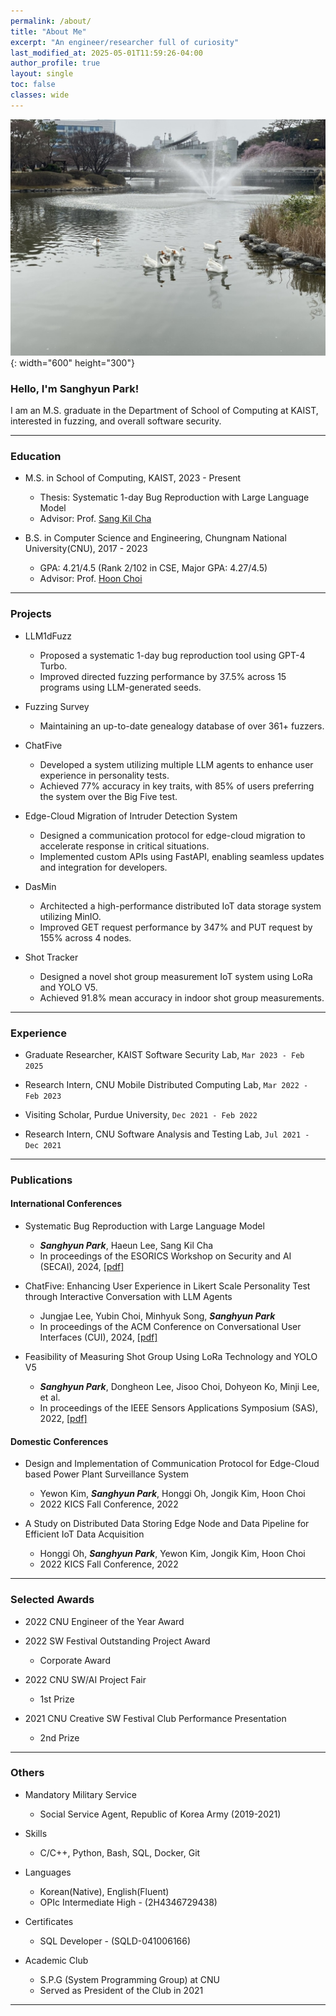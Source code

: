 ```yaml
---
permalink: /about/
title: "About Me"
excerpt: "An engineer/researcher full of curiosity"
last_modified_at: 2025-05-01T11:59:26-04:00
author_profile: true
layout: single
toc: false
classes: wide
---
```



![ducks](/assets/images/myphoto/ducks.jpeg){: width="600" height="300"}


### Hello, I'm Sanghyun Park!

I am an M.S. graduate in the Department of School of Computing at KAIST, interested in fuzzing, and overall software security.

---

### Education

- M.S. in School of Computing, KAIST, 2023 - Present
  - Thesis: Systematic 1-day Bug Reproduction with Large Language Model
  - Advisor: Prof. [Sang Kil Cha](https://softsec.kaist.ac.kr/~sangkilc/)

- B.S. in Computer Science and Engineering, Chungnam National University(CNU), 2017 - 2023
  - GPA: 4.21/4.5 (Rank 2/102 in CSE, Major GPA: 4.27/4.5)
  - Advisor: Prof. [Hoon Choi](http://strauss.cnu.ac.kr/members_prof.php)

---

### Projects

- LLM1dFuzz
  - Proposed a systematic 1-day bug reproduction tool using GPT-4 Turbo.
  - Improved directed fuzzing performance by 37.5% across 15 programs using LLM-generated seeds.

- Fuzzing Survey
  - Maintaining an up-to-date genealogy database of over 361+ fuzzers.

- ChatFive
  - Developed a system utilizing multiple LLM agents to enhance user experience in personality tests.
  - Achieved 77% accuracy in key traits, with 85% of users preferring the system over the Big Five test.

- Edge-Cloud Migration of Intruder Detection System
  - Designed a communication protocol for edge-cloud migration to accelerate response in critical situations.
  - Implemented custom APIs using FastAPI, enabling seamless updates and integration for developers.

- DasMin
  - Architected a high-performance distributed IoT data storage system utilizing MinIO.
  - Improved GET request performance by 347% and PUT request by 155% across 4 nodes.

- Shot Tracker
  - Designed a novel shot group measurement IoT system using LoRa and YOLO V5.
  - Achieved 91.8% mean accuracy in indoor shot group measurements.

---

### Experience

- Graduate Researcher, KAIST Software Security Lab, `Mar 2023 - Feb 2025`

- Research Intern, CNU Mobile Distributed Computing Lab, `Mar 2022 - Feb 2023`

- Visiting Scholar, Purdue University, `Dec 2021 - Feb 2022`

- Research Intern, CNU Software Analysis and Testing Lab, `Jul 2021 - Dec 2021`

---

### Publications

#### International Conferences

- Systematic Bug Reproduction with Large Language Model
  - ***Sanghyun Park***, Haeun Lee, Sang Kil Cha
  - In proceedings of the ESORICS Workshop on Security and AI (SECAI), 2024, [[pdf]](/assets/papers/SECAI-2024.pdf)

- ChatFive: Enhancing User Experience in Likert Scale Personality Test through Interactive Conversation with LLM Agents
  - Jungjae Lee, Yubin Choi, Minhyuk Song, ***Sanghyun Park***
  - In proceedings of the ACM Conference on Conversational User Interfaces (CUI), 2024, [[pdf]](/assets/papers/CUI-2024.pdf)

- Feasibility of Measuring Shot Group Using LoRa Technology and YOLO V5
  - ***Sanghyun Park***, Dongheon Lee, Jisoo Choi, Dohyeon Ko, Minji Lee, et al.
  - In proceedings of the IEEE Sensors Applications Symposium (SAS), 2022, [[pdf]](/assets/papers/SAS-2022.pdf)


#### Domestic Conferences

- Design and Implementation of Communication Protocol for Edge-Cloud based Power
  Plant Surveillance System
  - Yewon Kim, ***Sanghyun Park***, Honggi Oh, Jongik Kim, Hoon Choi
  - 2022 KICS Fall Conference, 2022

- A Study on Distributed Data Storing Edge Node and Data Pipeline for Efficient
  IoT Data Acquisition
  - Honggi Oh, ***Sanghyun Park***, Yewon Kim, Jongik Kim, Hoon Choi
  - 2022 KICS Fall Conference, 2022

---

### Selected Awards

- 2022 CNU Engineer of the Year Award

- 2022 SW Festival Outstanding Project Award
  - Corporate Award

- 2022 CNU SW/AI Project Fair
  - 1st Prize

- 2021 CNU Creative SW Festival Club Performance Presentation
  - 2nd Prize

---

### Others

- Mandatory Military Service
  - Social Service Agent, Republic of Korea Army (2019-2021)

- Skills
  - C/C++, Python, Bash, SQL, Docker, Git

- Languages
  - Korean(Native), English(Fluent)
  - OPIc Intermediate High - (2H4346729438)

- Certificates
  - SQL Developer - (SQLD-041006166)

- Academic Club
  - S.P.G (System Programming Group) at CNU
  - Served as President of the Club in 2021

---

